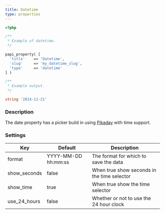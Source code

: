```yaml
---
title: Datetime
type: properties
---
```


```php
<?php

/**
 * Example of datetime.
 */

papi_property( [
  'title'    => 'Datetime',
  'slug'     => 'my_datetime_slug',
  'type'     => 'datetime'
] )

/**
 * Example output.
 */

string '2014-11-21'
```

### Description

The date property has a picker build in using [Pikaday](https://github.com/owenmead/Pikaday) with time support.

### Settings

Key          | Default             | Description
-------------|---------------------|------------------------------------------
format       | YYYY-MM-DD hh:mm:ss | The format for which to save the data
show_seconds | false               | When true show seconds in the time selector
show_time    | true                | When true show the time selector
use_24_hours | false               | Whether or not to use the 24 hour clock
